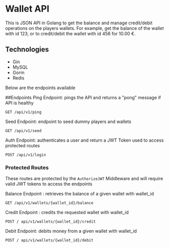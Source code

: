 # Wallet API 

This is JSON API in Golang to get the balance and manage credit/debit operations on the players wallets. 
For example, get  the balance of the wallet with id 123,
or to credit/debit the wallet with id 456 for 10.00 €.

## Technologies
- Gin
- MySQL
- Gorm
- Redis

Below are the endpoints available

##Endpoints
Ping Endpoint: pings the API and returns a "pong" message if API is healthy

`GET /api/v1/ping`

Seed Endpoint: endpoint to seed dummy players and wallets

`GET /api/v1/seed`

Auth Endpoint: authenticates a user and return a JWT Token used to access protected routes

`POST /api/v1/login`


### Protected Routes
These routes are protected by the `AuthorizeJWT` Middleware and will require valid JWT tokens to access the endpoints

Balance Endpoint : retrieves the balance of a given wallet with wallet_id

`GET /api/v1/wallets/{wallet_id}/balance`

Credit Endpoint : credits the requested wallet with wallet_id

`POST / api/v1/wallets/{wallet_id}/credit`

Debit Endpoint: debits money from a given wallet with wallet_id

`POST / api/v1/wallets/{wallet_id}/debit `
